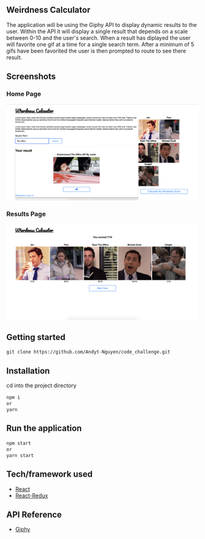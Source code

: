 ## Weirdness Calculator
The application will be using the Giphy API to display dynamic results to the user. Within the API
it will display a single result that depends on a scale between 0-10 and the user's search. When 
a result has diplayed the user will favorite one gif at a time for a single search term. After a
minimum of 5 gifs have been favorited the user is then prompted to route to see there result.


## Screenshots
### Home Page
![Homepage](/src/assets/images/homepage.png)
### Results Page
![Resultpage](/src/assets/images/resultpage.png)

## Getting started
```
git clone https://github.com/Andyt-Nguyen/code_challenge.git 
```

## Installation
cd into the project directory
```
npm i 
or 
yarn
```

## Run the application
```
npm start 
or 
yarn start
```

## Tech/framework used
- [React](https://reactjs.org/)
- [React-Redux](https://react-redux.js.org/)

## API Reference
- [Giphy](https://developers.giphy.com/)

